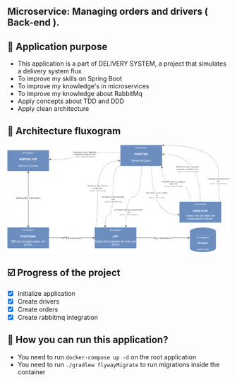 ## Microservice: Managing orders and drivers ( Back-end ).

## :pushpin: Application purpose
- This application is a part of DELIVERY SYSTEM, a project that simulates a delivery system flux
- To improve my skills on Spring Boot
- To improve my knowledge's in microservices
- To improve my knowledge about RabbitMq
- Apply concepts about TDD and DDD
- Apply clean architecture


## :wrench: Architecture fluxogram
<div style="background: white"> 
    <img src="/public/diagram-delivery-system.png">
</div>

## :ballot_box_with_check: Progress of the project

- [x] Initialize application
- [x] Create drivers
- [x] Create orders
- [x] Create rabbitmq integration

## :scroll: How you can run this application?

- You need to run ``docker-compose up -d`` on the root application
- You need to run ``./gradlew flywayMigrate`` to run migrations inside the container
